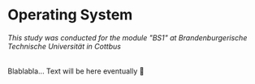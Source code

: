 # Operating System

<h6>This study was conducted for the module "BS1" at Brandenburgerische Technische Universität in Cottbus</h6>

Blablabla... Text will be here eventually 🍆
